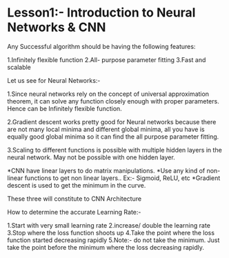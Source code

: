 # Lesson1:- Introduction to Neural Networks & CNN

Any Successful algorithm should be having the following features:

1.Infinitely flexible function
2.All- purpose parameter fitting
3.Fast and scalable
 
 Let us see for Neural Networks:- 

1.Since neural networks rely on the concept of universal approximation theorem, it can solve any function closely enough with proper parameters. Hence can be Infinitely flexible function.

2.Gradient descent works pretty good for Neural networks because there are not many local minima and different global minima, all you have is equally good global minima so it can find the all purpose parameter fitting.

3.Scaling to different functions is possible with multiple hidden layers in the neural network. May not be possible with one hidden layer.


*CNN have linear layers to do matrix manipulations.
*Use any kind of non-linear functions to get non linear layers.. Ex:- Sigmoid, ReLU, etc
*Gradient descent is used to get the minimum in  the curve.

These three will constitute to CNN Architecture


How to determine the accurate Learning Rate:- 

1.Start with very small learning rate
2.increase/ double the learning rate
3.Stop where the loss function shoots up
4.Take the point where the loss function started decreasing rapidly
5.Note:- do not take the minimum. Just take the point before the minimum where the loss decreasing rapidly.

